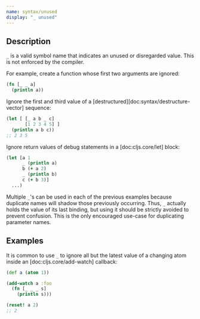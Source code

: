 ```yaml
---
name: syntax/unused
display: "_ unused"
---
```


## Description

`_` is a valid symbol name that indicates an unused or disregarded value.
This is not enforced by the compiler.

For example, create a function whose first two arguments are ignored:

```clj
(fn [_ _ a]
  (println a))
```

Ignore the first and third value of a [destructured][doc:syntax/destructure-vector] sequence:

```clj
(let [ [_ a b _ c]
       [1 2 3 4 5] ]
  (println a b c))
;; 2 3 5
```

Ignore return values of debug statements in a [doc:cljs.core/let] block:

```clj
(let [a 1
      _ (println a)
      b (+ a 2)
      _ (println b)
      c (+ b 3)]
  ...)
```

Multiple `_`'s can be used in each of the previous examples because duplicate
names will shadow those previously occurring.  Thus, `_` actually holds the
value of its last binding, but using it should be strictly avoided to prevent
confusion.  This is the only encouraged use-case for duplicating parameter
names.


## Examples

It is common to use `_` to ignore all but the latest value of a changing atom
inside an [doc:cljs.core/add-watch] callback:

```clj
(def a (atom 1))

(add-watch a :foo
  (fn [_ _ _ s]
    (println s)))

(reset! a 2)
;; 2
```